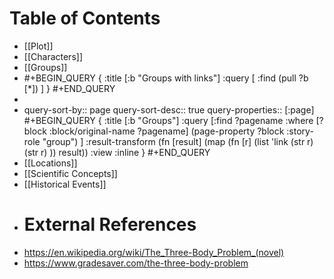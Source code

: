 # Table of Contents
- [[Plot]]
- [[Characters]]
- [[Groups]]
- #+BEGIN_QUERY
  {
  :title [:b "Groups with links"]
  :query [
    :find (pull ?b [*])
  ]
  }
  #+END_QUERY
-
- query-sort-by:: page
  query-sort-desc:: true
  query-properties:: [:page]
  #+BEGIN_QUERY
  {
  :title [:b "Groups"]
  :query [:find ?pagename
  :where
  [?block :block/original-name ?pagename]
  (page-property ?block :story-role "group")
  ]
  :result-transform (fn [result]
    (map (fn [r]
      (list 'link  (str r) (str r) ))
      result))
  :view :inline
  }
  #+END_QUERY
- [[Locations]]
- [[Scientific Concepts]]
- [[Historical Events]]
- # External References
- https://en.wikipedia.org/wiki/The_Three-Body_Problem_(novel)
- https://www.gradesaver.com/the-three-body-problem